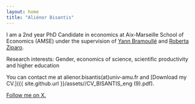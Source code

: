 ```yaml
---
layout: home
title: "Aliénor Bisantis"
---
```


I am a 2nd year PhD Candidate in economics at Aix-Marseille School of Economics (AMSE) under the supervision of [Yann Bramoullé](https://sites.google.com/site/bramoulley/)  and [Roberta Ziparo](https://sites.google.com/site/rziparo/).

Research interests: Gender, economics of science, scientific productivity and higher education

You can contact me at alienor.bisantis(at)univ-amu.fr and [Download my CV.]({{ site.github.url }}/assets//CV_BISANTIS_eng (9).pdf).

[Follow me on X.](https://twitter.com/bisalienor)  

&nbsp;  



&nbsp;  


